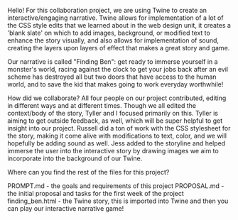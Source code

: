 Hello! For this collaboration project, we are using Twine to create an interactive/engaging narrative. Twine allows for
implementation of a lot of the CSS style edits that we learned about in the web design unit, it creates a 'blank slate'
on which to add images, background, or modified text to enhance the story visually, and also allows for implementation of sound, 
creating the layers upon layers of effect that makes a great story and game. 

Our narrative is called "Finding Ben": get ready to immerse yourself in a monster's world, 
racing against the clock to get your jobs back after an evil scheme has destroyed all but
two doors that have access to the human world, and to save the kid that makes going to work everyday worthwhile!

How did we collaborate? All four people on our project contributed, editing in different ways and at different times. Though we all edited the context/body of the story, Tyller and I focused primarily on this. Tyller is aiming to get outside feedback, as well, which will be super helpful to get insight into our project. Russell did a ton of work with the CSS stylesheet for the story, making it come alive with modifications to text, color, and we will hopefully be adding sound as well. Jess added to the storyline and helped immerse the user into the interactive story by drawing images we aim to incorporate into the background of our Twine.

Where can you find the rest of the files for this project? 

PROMPT.md - the goals and requirements of this project
PROPOSAL.md  - the initial proposal and tasks for the first week of the project
finding_ben.html - the Twine story, this is imported into Twine and then you can play our interactive narrative game!
